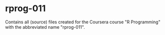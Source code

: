 # rprog-011
Contains all (source) files created for the Coursera course "R Programming" with the abbreviated name "rprog-011".
